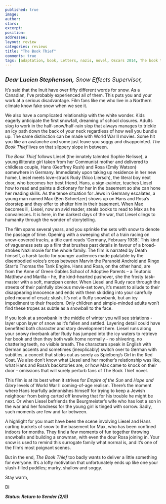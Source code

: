 ```yaml
---
published: true
image:
author: 
stars: 
excerpt: 
position: 
addressee: 
layout: review
categories: reviews
title: "The Book Thief"
comments: true
tags: [adaptation, book, Letters, nazis, novel, Oscars 2014, The book thief, world war 2, wwII]
---
```

<div><p><span class="full-image-block ssNonEditable"><span><a href="/letters/2014/1/20/the-book-thief.html"><img src="http://static.squarespace.com/static/5005f6bcc4aa41161b33e89e/5329cf1fe4b07c068ebf74de/5329cf1fe4b07c068ebf7942/1390253114097/The%20Book%20Thief.jpg" alt="" /></a></span></span></p>
<p class="normal"><em style="font-size:130%;"><strong>Dear Lucien Stephenson,</strong> Snow Effects Supervisor,</em></p>
<p class="normal">It&rsquo;s said that the Inuit have over fifty different words for snow. As a Canadian, I&rsquo;ve probably experienced all of them. This puts you and your work at a serious disadvantage. Film fans like me who live in a Northern climate know fake snow when we see it.</p>
<p class="normal">We also have a complicated relationship with the white wonder. Kids eagerly anticipate the first snowfall, dreaming of school closures. Adults slog to work in the half-snow/half-rain slop that always manages to trickle an icy path down the back of your neck regardless of how well you bundle up. The same distinction can be made with World War II movies. Some hit you like an avalanche and some just leave you soggy and disappointed. <em>The Book Thief</em> lives on that slippery slope in between.</p>
<p class="normal"><em>The Book Thief </em>follows Liesel (the innately talented Sophie Nelisse), a young illiterate girl taken from her Communist mother and delivered to childless couple, Hans (Geoffrey Rush) and Rosa (Emily Watson) somewhere in Germany. Immediately upon taking up residence in her new home, Liesel meets love-struck Rudy (Nico Liersch), the literal boy next door, who becomes her best friend. Hans, a sign-painter, teaches Liesel how to read and paints a dictionary for her in the basement so she can hone her reading skills. As the tense situation for Jews in Germany escalates, a young man named Max (Ben Schnetzer) shows up on Hans and Rosa&rsquo;s doorstep and they offer to shelter him in their basement. When Max becomes ill, Liesel, now an avid reader, steals books to read to Max as he convalesces. It is here, in the darkest days of the war, that Liesel clings to humanity through the wonder of storytelling.</p>
<p>The film spans several years, and you sprinkle the sets with snow to denote the passage of time. Opening with a sweeping shot of a train racing on snow-covered tracks, a title card reads &lsquo;Germany, February 1938&rsquo;. This kind of vagueness sets up a film that brushes past details in favour of a broad-strokes Nazi movie for the whole family. The film is narrated by Death himself, a harsh tactic for younger audiences made palatable by the disembodied voice&rsquo;s cross between Marvin the Paranoid Android and Ringo Starr&rsquo;s Thomas the Tank Engine. Hans and Rosa, on the other hand, are from the Anne of Green Gables School of Adoptive Parents &ndash; a Teutonic Matthew and Marilla &ndash; he, the kind-hearted pushover, she the frosty task-master with a soft, marzipan center. When Liesel and Rudy race through the streets of their painfully obvious movie-set town, it&rsquo;s meant to allude to their disappearing innocence and ends with them skidding into your carefully piled mound of ersatz slush. It&rsquo;s not a fluffy snowbank, but an icy impediment to their freedom. Only children and simple-minded adults won&rsquo;t find these tropes as subtle as a snowball to the face.&nbsp;</p>
<p class="normal">If you look at a snowbank in the middle of winter you will see striations - layer upon layer of snow as it&rsquo;s fallen and settled. Layering detail could have benefited both character and story development here. Liesel runs along your snowy riverbank after Rudy has jumped into the icy waters to retrieve her book and then they both walk home normally - no shivering, no chattering teeth, no visible breath. The characters speak in English with German accents and sometimes (inexplicably) switch over to German with subtitles, a conceit that sticks out as sorely as Spielberg&rsquo;s Girl in the Red Coat. We also don&rsquo;t know what Liesel and her mother&rsquo;s relationship was like, what Hans and Rosa&rsquo;s backstories are, or how Max came to knock on their door &ndash; omissions that will surely perturb fans of The Book Thief novel.</p>
<p class="normal">This film is at its best when it strives for<em> Empire of the Sun</em> and <em>Hope and Glory</em> levels of World War II coming-of-age realism. There&rsquo;s the moment where Hans tearfully admonishes himself for trying to keep a Jewish neighbour from being carted off knowing that for his trouble he might be next. Or when Liesel befriends the Beurgmeister&rsquo;s wife who has lost a son in the war and her fondness for the young girl is tinged with sorrow. Sadly, such moments are few and far between.</p>
<p class="normal">A highlight for you must have been the scene involving Liesel and Hans carting buckets of snow to the basement for Max, who has been confined indoors for months. They find a few moments of fun together throwing snowballs and building a snowman, with even the dour Rosa joining in. Your snow is used to remind this surrogate family what normal is, and it&rsquo;s one of the film&rsquo;s most poignant scenes.&nbsp;</p>
<p class="normal">But in the end, <em>The Book Thief </em>too badly wants to deliver a little something for everyone. It&rsquo;s a lofty motivation that unfortunately ends up like one your slush-filled puddles; murky, shallow and soggy.</p>
<p class="normal">Stay warm,</p>
<p class="normal">Di</p>
<p class="normal"><strong><em>Status: Return to Sender (2/5)</em></strong></p></div>
